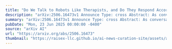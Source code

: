 ```yaml
---
title: "Do We Talk to Robots Like Therapists, and Do They Respond Accordingly? Language Alignment in AI Emotional Support"
description: "arXiv:2506.16473v1 Announce Type: cross Abstract: As conversational agents increasingly engage in emotionally supportive dialogue, it is important to understand how closely their interactions resemble those in traditional therapy settings. This study investigates whether the concerns shared with a robot align with those shared in human-to-human (H2H) therapy sessions, and whether robot responses semantically mirror those of human therapists. We analyzed two datasets: one of interactions between users and professional therapists (Hugging Face's NLP Mental Health Conversations), and another involving supportive conversations with a social robot (QTrobot from LuxAI) powered by a large language model (LLM, GPT-3.5). Using sentence embeddings and K-means clustering, we assessed cross-agent thematic alignment by applying a distance-based cluster-fitting method that evaluates whether responses from one agent type map to clusters derived from the other, and validated it using Euclidean distances. Results showed that 90.88% of robot conversation disclosures could be mapped to clusters from the human therapy dataset, suggesting shared topical structure. For matched clusters, we compared the subjects as well as therapist and robot responses using Transformer, Word2Vec, and BERT embeddings, revealing strong semantic overlap in subjects' disclosures in both datasets, as well as in the responses given to similar human disclosure themes across agent types (robot vs. human therapist). These findings highlight both the parallels and boundaries of robot-led support conversations and their potential for augmenting mental health interventions."
summary: "arXiv:2506.16473v1 Announce Type: cross Abstract: As conversational agents increasingly engage in emotionally supportive dialogue, it is important to understand how closely their interactions resemble those in traditional therapy settings. This study investigates whether the concerns shared with a robot align with those shared in human-to-human (H2H) therapy sessions, and whether robot responses semantically mirror those of human therapists. We analyzed two datasets: one of interactions between users and professional therapists (Hugging Face's NLP Mental Health Conversations), and another involving supportive conversations with a social robot (QTrobot from LuxAI) powered by a large language model (LLM, GPT-3.5). Using sentence embeddings and K-means clustering, we assessed cross-agent thematic alignment by applying a distance-based cluster-fitting method that evaluates whether responses from one agent type map to clusters derived from the other, and validated it using Euclidean distances. Results showed that 90.88% of robot conversation disclosures could be mapped to clusters from the human therapy dataset, suggesting shared topical structure. For matched clusters, we compared the subjects as well as therapist and robot responses using Transformer, Word2Vec, and BERT embeddings, revealing strong semantic overlap in subjects' disclosures in both datasets, as well as in the responses given to similar human disclosure themes across agent types (robot vs. human therapist). These findings highlight both the parallels and boundaries of robot-led support conversations and their potential for augmenting mental health interventions."
pubDate: "Mon, 23 Jun 2025 00:00:00 -0400"
source: "arXiv AI"
url: "https://arxiv.org/abs/2506.16473"
thumbnail: "https://raisex-llc.github.io/ai-news-curation-site/assets/arxiv.png"
---
```


